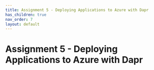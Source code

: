```yaml
---
title: Assignment 5 - Deploying Applications to Azure with Dapr
has_children: true
nav_order: 7
layout: default
---
```


# Assignment 5 - Deploying Applications to Azure with Dapr